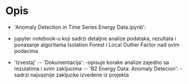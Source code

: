 # Opis
- 'Anomaly Detection in Time Series Energy Data.ipynb':
- jupyter notebook-u koji sadrzi detaljne analize podataka, rezultata i ponasanje algoritama Isolation Forest i Local Outlier Factor nad ovim podacima

- 'Izvestaj'
-- 'Dokumentacija':
  -opisuje korake analize zajedno sa rezulatima i svim zakljucima
-- 'B2 Energy Data: Anomaly Detecion':
   -sadrzi najvaznije zakljucke izvedene iz projekta
